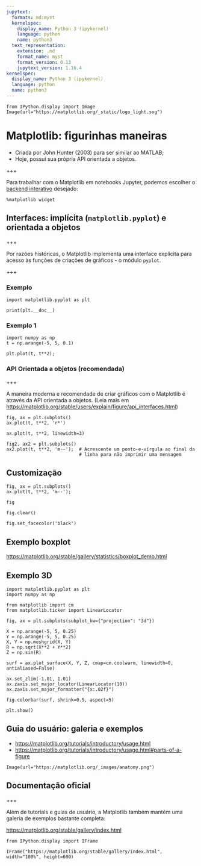 ```yaml
---
jupytext:
  formats: md:myst
  kernelspec:
    display_name: Python 3 (ipykernel)
    language: python
    name: python3
  text_representation:
    extension: .md
    format_name: myst
    format_version: 0.13
    jupytext_version: 1.16.4
kernelspec:
  display_name: Python 3 (ipykernel)
  language: python
  name: python3
---
```


```{code-cell} ipython3
from IPython.display import Image
Image(url="https://matplotlib.org/_static/logo_light.svg")
```

<!-- #region tags=["chapter"] -->
# Matplotlib: figurinhas maneiras

- Criada por John Hunter (2003) para ser similar ao MATLAB;
- Hoje, possui sua própria API orientada a objetos.
<!-- #endregion -->

+++

Para trabalhar com o Matplotlib em notebooks Jupyter, podemos escolher o [backend interativo](https://matplotlib.org/stable/users/explain/figure/backends.html#interactive-backends) desejado:

```{code-cell} ipython3
%matplotlib widget
```

## Interfaces: implícita (`matplotlib.pyplot`) e orientada a objetos

+++

Por razões históricas, o Matplotlib implementa uma interface explícita para acesso às funções de criações de gráficos - o módulo `pyplot`.

+++

### Exemplo

```{code-cell} ipython3
import matplotlib.pyplot as plt
```

```{code-cell} ipython3
print(plt.__doc__)
```

### Exemplo 1

```{code-cell} ipython3
import numpy as np
t = np.arange(-5, 5, 0.1)
```

```{code-cell} ipython3
plt.plot(t, t**2);
```

### API Orientada a objetos (recomendada)

+++

A maneira moderna e recomendade de criar gráficos com o Matplotlib é através da API orientada a objetos. (Leia mais em https://matplotlib.org/stable/users/explain/figure/api_interfaces.html)

```{code-cell} ipython3
fig, ax = plt.subplots()
ax.plot(t, t**2, 'r*')
```

```{code-cell} ipython3
ax.plot(t, t**2, linewidth=3)
```

```{code-cell} ipython3
fig2, ax2 = plt.subplots()
ax2.plot(t, t**2, 'm--');  # Acrescente um ponto-e-vírgula ao final da 
                           # linha para não imprimir uma mensagem
```

## Customização

```{code-cell} ipython3
fig, ax = plt.subplots()
ax.plot(t, t**2, 'm--');
```

```{code-cell} ipython3
fig
```

```{code-cell} ipython3
fig.clear()
```

```{code-cell} ipython3
fig.set_facecolor('black')
```

## Exemplo boxplot


https://matplotlib.org/stable/gallery/statistics/boxplot_demo.html


## Exemplo 3D

```{code-cell} ipython3
import matplotlib.pyplot as plt
import numpy as np

from matplotlib import cm
from matplotlib.ticker import LinearLocator

fig, ax = plt.subplots(subplot_kw={"projection": "3d"})

X = np.arange(-5, 5, 0.25)
Y = np.arange(-5, 5, 0.25)
X, Y = np.meshgrid(X, Y)
R = np.sqrt(X**2 + Y**2)
Z = np.sin(R)

surf = ax.plot_surface(X, Y, Z, cmap=cm.coolwarm, linewidth=0, antialiased=False)

ax.set_zlim(-1.01, 1.01)
ax.zaxis.set_major_locator(LinearLocator(10))
ax.zaxis.set_major_formatter("{x:.02f}")

fig.colorbar(surf, shrink=0.5, aspect=5)

plt.show()
```

## Guia do usuário: galeria e exemplos

- https://matplotlib.org/tutorials/introductory/usage.html
- https://matplotlib.org/tutorials/introductory/usage.html#parts-of-a-figure

```{code-cell} ipython3
Image(url="https://matplotlib.org/_images/anatomy.png")
```

## Documentação oficial

+++

Além de tutorials e guias de usuário, a Matplotlib também mantém uma galeria de exemplos bastante completa:

https://matplotlib.org/stable/gallery/index.html

```{code-cell} ipython3
from IPython.display import IFrame
```

```{code-cell} ipython3
IFrame("https://matplotlib.org/stable/gallery/index.html", width="100%", height=600)
```

```{code-cell} ipython3

```
